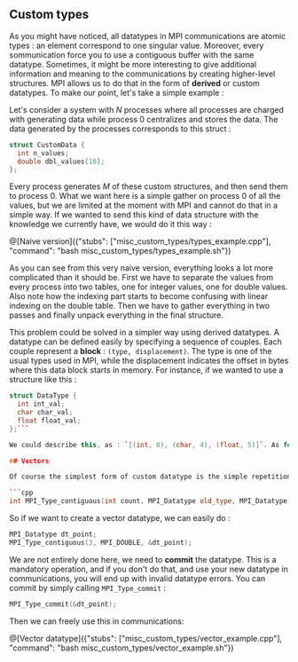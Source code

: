 ## Custom types

As you might have noticed, all datatypes in MPI communications are atomic types : an element correspond to one singular value. Moreover, every sommunication force you to use a contiguous buffer with the same datatype. Sometimes, it might be more interesting to give additional information and meaning to the communications by creating higher-level structures. MPI allows us to do that in the form of **derived** or custom datatypes. To make our point, let's take a simple example :

Let's consider a system with $`N`$ processes where all processes are charged with generating data while process 0 centralizes and stores the data. The data generated by the processes corresponds to this struct :

```cpp
struct CustomData {
  int n_values;
  double dbl_values[10];
};
```

Every process generates $`M`$ of these custom structures, and then send them to process 0. What we want here is a simple gather on process 0 of all the values, but we are limited at the moment with MPI and cannot do that in a simple way. If we wanted to send this kind of data structure with the knowledge we currently have, we would do it this way :

@[Naive version]({"stubs": ["misc_custom_types/types_example.cpp"], "command": "bash misc_custom_types/types_example.sh"})

As you can see from this very naive version, everything looks a lot more complicated than it should be. First we have to separate the values from every process into two tables, one for integer values, one for double values. Also note how the indexing part starts to become confusing with linear indexing on the double table. Then we have to gather everything in two passes and finally unpack everything in the final structure.

This problem could be solved in a simpler way using derived datatypes. A datatype can be defined easily by specifying a sequence of couples. Each couple represent a **block** : `(type, displacement)`. The type is one of the usual types used in MPI, while the displacement indicates the offset in bytes where this data block starts in memory. For instance, if we wanted to use a structure like this :

```cpp
struct DataType {
  int int_val;
  char char_val;
  float float_val;
};```

We could describe this, as : `[(int, 0), (char, 4), (float, 5)]`. As for the example above, well the description is a bit more complicated since we have 10 double each time, but the idea is the same. Now, there are multiple ways of creating datatypes in MPI. We are going to see the simpler here and another in an exercise.

## Vectors

Of course the simplest form of custom datatype is the simple repetition of the same type of data. For instance, if we were handling points in a 3d reference frame, then we would like to manipulate a `Point` structure with three doubles in it. We can achieve this very simply using the `MPI_Type_contiguous` function. Its prototype is :

```cpp
int MPI_Type_contiguous(int count, MPI_Datatype old_type, MPI_Datatype *new_type);
```

So if we want to create a vector datatype, we can easily do :

```cpp
MPI_Datatype dt_point;
MPI_Type_contiguous(3, MPI_DOUBLE, &dt_point);
```

We are not entirely done here, we need to **commit** the datatype. This is a mandatory operation, and if you don't do that, and use your new datatype in communications, you will end up with invalid datatype errors. You can commit by simply calling `MPI_Type_commit` :

```cpp
MPI_Type_commit(&dt_point);
```

Then we can freely use this in communications:

@[Vector datatype]({"stubs": ["misc_custom_types/vector_example.cpp"], "command": "bash misc_custom_types/vector_example.sh"})





